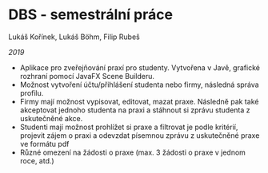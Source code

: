 # DBS - semestrální práce

Lukáš Kořínek, Lukáš Böhm, Filip Rubeš

*2019*

- Aplikace pro zveřejňování praxí pro studenty. Vytvořena v Javě, grafické rozhraní pomocí JavaFX Scene Builderu.
- Možnost vytvoření účtu/přihlášení studenta nebo firmy, následná správa profilu.
- Firmy mají možnost vypisovat, editovat, mazat praxe. Následně pak také akceptovat jednoho studenta na praxi a stáhnout si zprávu studenta z uskutečněné akce.
- Studenti mají možnost prohlížet si praxe a filtrovat je podle kritérií, projevit zájem o praxi a odevzdat písemnou zprávu z uskutečněné praxe ve formátu pdf
- Různé omezení na žádosti o praxe (max. 3 žádosti o praxe v jednom roce, atd.)
